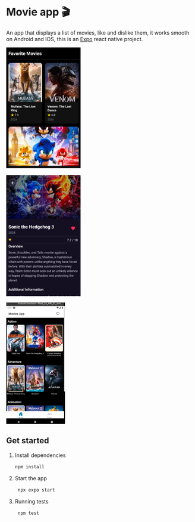 # Movie app 🎬

An app that displays a list of movies, like and dislike them, it works smooth on Android and IOS, this is an [Expo](https://expo.dev) react native project.

![screen](https://raw.githubusercontent.com/Rolando-Barbella/expo-react-native-movie-app/main/assets/images/image-3.png)


![screen](https://raw.githubusercontent.com/Rolando-Barbella/expo-react-native-movie-app/main/assets/images/image-1.png)


![screen](https://raw.githubusercontent.com/Rolando-Barbella/expo-react-native-movie-app/main/assets/images/image-2.png)


## Get started

1. Install dependencies

   ```bash
   npm install
   ```

2. Start the app

   ```bash
    npx expo start
   ```

3. Running tests

   ```bash
    npm test
   ```



